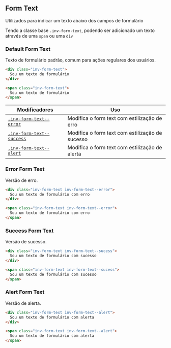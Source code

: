 ## Form Text
Utilizados para indicar um texto abaixo dos campos de formulário

Tendo a classe base `.inv-form-text`, podendo ser adicionado um texto através de uma `span` ou uma `div`

### Default Form Text
Texto de formulário padrão, comum para ações regulares dos usuários.

``` html
<div class="inv-form-text">
  Sou um texto de formulário
</div>

<span class="inv-form-text">
  Sou um texto de formulário
</span>
```

| Modificadores 	| Uso 	|
|-------------------------------------------------	|----------------------------------------------------------	|
| [`.inv-form-text--error`](#error-form-text) 	| Modifica o form text com estilização de erro	|
| [`.inv-form-text--success`](#success-form-text) 	| Modifica o form text com estilização de sucesso	|
| [`.inv-form-text--alert`](#alert-form-text) 	| Modifica o form text com estilização de alerta	|

### Error Form Text
Versão de erro.

``` html
<div class="inv-form-text inv-form-text--error">
  Sou um texto de formulário com erro
</div>

<span class="inv-form-text inv-form-text--error">
  Sou um texto de formulário com erro
</span>
```

### Success Form Text
Versão de sucesso.

``` html
<div class="inv-form-text inv-form-text--sucess">
  Sou um texto de formulário com sucesso
</div>

<span class="inv-form-text inv-form-text--sucess">
  Sou um texto de formulário com sucesso
</span>
```

### Alert Form Text
Versão de alerta.

``` html
<div class="inv-form-text inv-form-text--alert">
  Sou um texto de formulário com alerta
</div>

<span class="inv-form-text inv-form-text--alert">
  Sou um texto de formulário com alerta
</span>
```
